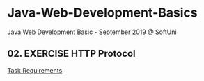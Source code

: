# Java-Web-Development-Basics
Java Web Development Basic - September 2019 @ SoftUni

## 02. EXERCISE HTTP Protocol  
[Task Requirements](././02_EXERCISE%20_HTTP_protocol/docs/README.md)


